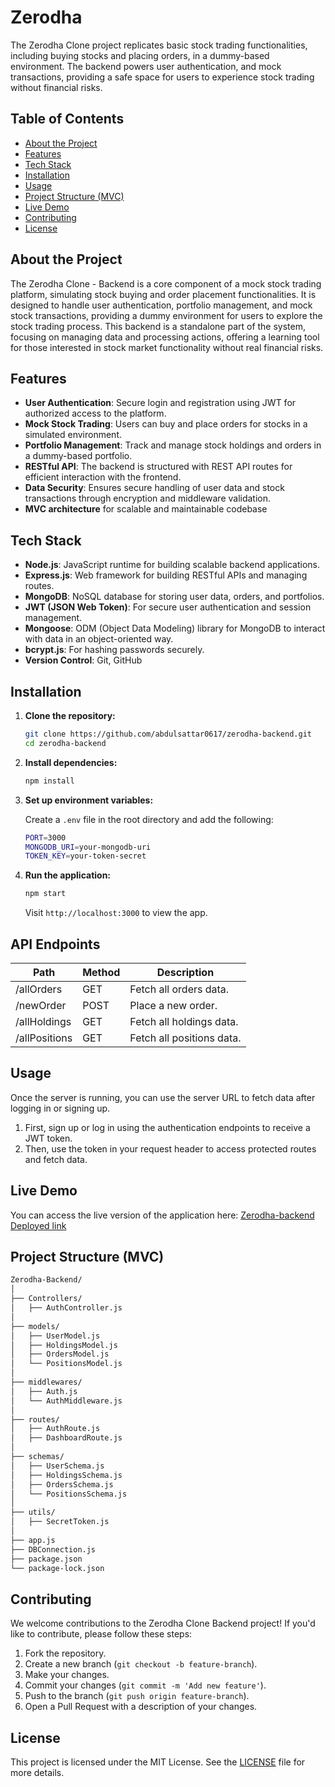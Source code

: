 # Zerodha

The Zerodha Clone project replicates basic stock trading functionalities, including buying stocks and placing orders, in a dummy-based environment. The backend powers user authentication, and mock transactions, providing a safe space for users to experience stock trading without financial risks.

## Table of Contents

- [About the Project](#about-the-project)
- [Features](#features)
- [Tech Stack](#tech-stack)
- [Installation](#installation)
- [Usage](#usage)
- [Project Structure (MVC)](#project-structure-mvc)
- [Live Demo](#live-demo)
- [Contributing](#contributing)
- [License](#license)

## About the Project

The Zerodha Clone - Backend is a core component of a mock stock trading platform, simulating stock buying and order placement functionalities. It is designed to handle user authentication, portfolio management, and mock stock transactions, providing a dummy environment for users to explore the stock trading process. This backend is a standalone part of the system, focusing on managing data and processing actions, offering a learning tool for those interested in stock market functionality without real financial risks.

## Features

- **User Authentication**: Secure login and registration using JWT for authorized access to the platform.
- **Mock Stock Trading**: Users can buy and place orders for stocks in a simulated environment.
- **Portfolio Management**: Track and manage stock holdings and orders in a dummy-based portfolio.
- **RESTful API**: The backend is structured with REST API routes for efficient interaction with the frontend.
- **Data Security**: Ensures secure handling of user data and stock transactions through encryption and middleware validation.
- **MVC architecture** for scalable and maintainable codebase

## Tech Stack

- **Node.js**: JavaScript runtime for building scalable backend applications.
- **Express.js**: Web framework for building RESTful APIs and managing routes.
- **MongoDB**: NoSQL database for storing user data, orders, and portfolios.
- **JWT (JSON Web Token)**: For secure user authentication and session management.
- **Mongoose**: ODM (Object Data Modeling) library for MongoDB to interact with data in an object-oriented way.
- **bcrypt.js**: For hashing passwords securely.
- **Version Control**: Git, GitHub

## Installation

1. **Clone the repository:**

   ```bash
   git clone https://github.com/abdulsattar0617/zerodha-backend.git
   cd zerodha-backend
   ```

2. **Install dependencies:**

   ```bash
   npm install
   ```

3. **Set up environment variables:**

   Create a `.env` file in the root directory and add the following:

   ```bash
   PORT=3000
   MONGODB_URI=your-mongodb-uri
   TOKEN_KEY=your-token-secret
   ```

4. **Run the application:**

   ```bash
   npm start
   ```

   Visit `http://localhost:3000` to view the app.

## API Endpoints

| Path          | Method | Description               |
| ------------- | ------ | ------------------------- |
| /allOrders    | GET    | Fetch all orders data.    |
| /newOrder     | POST   | Place a new order.        |
| /allHoldings  | GET    | Fetch all holdings data.  |
| /allPositions | GET    | Fetch all positions data. |


## Usage

Once the server is running, you can use the server URL to fetch data after logging in or signing up. 

1. First, sign up or log in using the authentication endpoints to receive a JWT token.
2. Then, use the token in your request header to access protected routes and fetch data.


## Live Demo

You can access the live version of the application here: [Zerodha-backend Deployed link](https://zerodha-backend-zwkn.onrender.com)

## Project Structure (MVC)

```bash
Zerodha-Backend/
│
├── Controllers/
│   ├── AuthController.js
│
├── models/
│   ├── UserModel.js
│   ├── HoldingsModel.js
│   ├── OrdersModel.js
│   └── PositionsModel.js
│
├── middlewares/
│   ├── Auth.js
│   └── AuthMiddleware.js
│
├── routes/
│   ├── AuthRoute.js
│   ├── DashboardRoute.js
│
├── schemas/
│   ├── UserSchema.js
│   ├── HoldingsSchema.js
│   ├── OrdersSchema.js
│   └── PositionsSchema.js
│
├── utils/
│   ├── SecretToken.js
│
├── app.js
├── DBConnection.js
├── package.json
└── package-lock.json
```

## Contributing

We welcome contributions to the Zerodha Clone Backend project! If you'd like to contribute, please follow these steps:

1. Fork the repository.
2. Create a new branch (`git checkout -b feature-branch`).
3. Make your changes.
4. Commit your changes (`git commit -m 'Add new feature'`).
5. Push to the branch (`git push origin feature-branch`).
6. Open a Pull Request with a description of your changes.


## License

This project is licensed under the MIT License. See the [LICENSE](https://github.com/abdulsattar0617/zerodha-backend/blob/main/LICENSE) file for more details.
